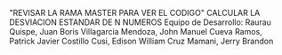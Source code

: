 "REVISAR LA RAMA MASTER PARA VER EL CODIGO"
CALCULAR LA DESVIACION ESTANDAR DE N NUMEROS
Equipo de Desarrollo: 
Raurau Quispe, Juan Boris
Villagarcia Mendoza, John Manuel
Cueva Ramos, Patrick Javier 
Costillo Cusi, Edison William 
Cruz Mamani, Jerry Brandon 
